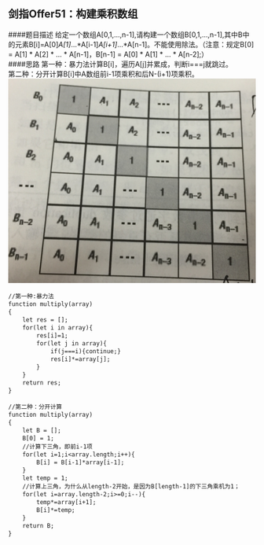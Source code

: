 ## 剑指Offer51：构建乘积数组　
####题目描述
给定一个数组A[0,1,...,n-1],请构建一个数组B[0,1,...,n-1],其中B中的元素B[i]=A[0]*A[1]*...*A[i-1]*A[i+1]*...*A[n-1]。不能使用除法。（注意：规定B[0] = A[1] * A[2] * ... * A[n-1]，B[n-1] = A[0] * A[1] * ... * A[n-2];）  
####思路
第一种：暴力法计算B[i]，遍历A[j]并累成，判断i===j就跳过。  
第二种：分开计算B[i]中A数组前i-1项乘积和后N-(i+1)项乘积。  
![](./static/51.jpg)
```
//第一种:暴力法
function multiply(array)
{
    let res = [];
    for(let i in array){
        res[i]=1;
        for(let j in array){
            if(j===i){continue;}
            res[i]*=array[j];
        }
    }
    return res;
}

//第二种：分开计算
function multiply(array)
{
    let B = [];
    B[0] = 1;
    //计算下三角，即前i-1项
    for(let i=1;i<array.length;i++){
        B[i] = B[i-1]*array[i-1];
    }
    let temp = 1;
    //计算上三角，为什么从length-2开始，是因为B[length-1]的下三角乘机为1；
    for(let i=array.length-2;i>=0;i--){
        temp*=array[i+1];
        B[i]*=temp;
    }
    return B;
}
```
